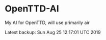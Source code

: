 # OpenTTD-AI
My AI for OpenTTD, will use primarily air

Latest backup: Sun Aug 25 12:17:01 UTC 2019
